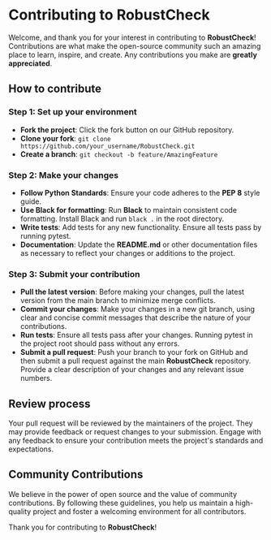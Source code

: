 # Contributing to RobustCheck

Welcome, and thank you for your interest in contributing to **RobustCheck**! Contributions are what make the open-source 
community such an amazing place to learn, inspire, and create. Any contributions you make are **greatly appreciated**.

## How to contribute

### Step 1: Set up your environment

- **Fork the project**: Click the fork button on our GitHub repository.
- **Clone your fork**: ``git clone https://github.com/your_username/RobustCheck.git``
- **Create a branch**: ``git checkout -b feature/AmazingFeature``

### Step 2: Make your changes
- **Follow Python Standards**: Ensure your code adheres to the **PEP 8** style guide.
- **Use Black for formatting**: Run **Black** to maintain consistent code formatting. Install Black and run `black .` in the 
root directory.
- **Write tests**: Add tests for any new functionality. Ensure all tests pass by running pytest.
- **Documentation**: Update the **README.md** or other documentation files as necessary to reflect your changes or additions to 
the project.

### Step 3: Submit your contribution

- **Pull the latest version**: Before making your changes, pull the latest version from the main branch to minimize merge 
conflicts. 
- **Commit your changes**: Make your changes in a new git branch, using clear and concise commit messages that describe the 
nature of your contributions.
- **Run tests**: Ensure all tests pass after your changes. Running pytest in the project root should pass without any 
errors.
- **Submit a pull request**: Push your branch to your fork on GitHub and then submit a pull request against the main 
**RobustCheck** repository. Provide a clear description of your changes and any relevant issue numbers.

## Review process
Your pull request will be reviewed by the maintainers of the project. They may provide feedback or request changes to 
your submission. Engage with any feedback to ensure your contribution meets the project's standards and expectations.

## Community Contributions

We believe in the power of open source and the value of community contributions. By following these guidelines, you help 
us maintain a high-quality project and foster a welcoming environment for all contributors.

Thank you for contributing to **RobustCheck**!